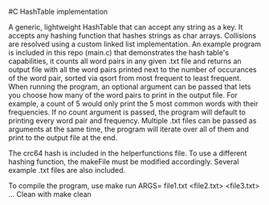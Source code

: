 #C HashTable implementation

A generic, lightweight HashTable that can accept any string as a key. It accepts any hashing function that hashes strings as char arrays.
Collisions are resolved using a custom linked list implementation. An example program is included in this repo (main.c) that demonstrates 
the hash table's capabilities, it counts all word pairs in any given .txt file and returns an output file with all the word pairs printed 
next to the number of occurances of the word pair, sorted via qsort from most frequent to least frequent. When running the program, an 
optional argument can be passed that lets you choose how many of the word pairs to print in the output file. For example, a count of 5 
would only print the 5 most common words with their frequencies. If no count argument is passed, the program will default to printing 
every word pair and frequency. Multiple .txt files can be passed as arguments at the same time, the program will iterate over all of them 
and print to the output file at the end.

The crc64 hash is included in the helperfunctions file. To use a different hashing function, the makeFile must be modified accordingly.
Several example .txt files are also included.


To compile the program, use make run ARGS= <count> file1.txt <file2.txt> <file3.txt> ...
Clean with make clean
